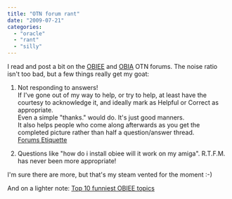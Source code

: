 ```yaml
---
title: "OTN forum rant"
date: "2009-07-21"
categories: 
  - "oracle"
  - "rant"
  - "silly"
---
```


I read and post a bit on the [OBIEE](http://forums.oracle.com/forums/forum.jspa?forumID=378) and [OBIA](http://forums.oracle.com/forums/forum.jspa?forumID=410&start=0) OTN forums. The noise ratio isn't too bad, but a few things really get my goat:  

1. Not responding to answers!  
    If I've gone out of my way to help, or try to help, at least have the courtesy to acknowledge it, and ideally mark as Helpful or Correct as appropriate.  
    Even a simple "thanks." would do. It's just good manners.  
    It also helps people who come along afterwards as you get the completed picture rather than half a question/answer thread.  
    [Forums Etiquette](http://forums.oracle.com/forums/ann.jspa?annID=939)  
      
    
2. Questions like "how do i install obiee will it work on my amiga". R.T.F.M. has never been more appropriate!  
    

I'm sure there are more, but that's my steam vented for the moment :-)  
  
And on a lighter note: [Top 10 funniest OBIEE topics](http://forums.oracle.com/forums/thread.jspa?messageID=3437123&#3437123)
